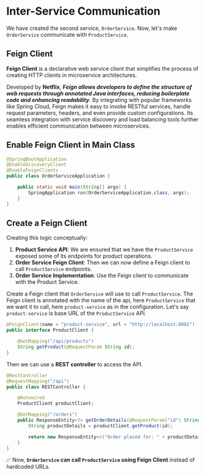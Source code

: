 # Inter-Service Communication

We have created the second service, `OrderService`. Now, let's make `OrderService` communicate with `ProductService`.

## Feign Client

**Feign Client** is a declarative web service client that simplifies the process of creating HTTP clients in microservice architectures.

Developed by **Netflix**, ***Feign allows developers to define the structure of web requests through annotated Java interfaces, reducing boilerplate code and enhancing readability***. By integrating with popular frameworks like Spring Cloud, Feign makes it easy to invoke RESTful services, handle request parameters, headers, and even provide custom configurations. Its seamless integration with service discovery and load balancing tools further enables efficient communication between microservices.

## Enable Feign Client in Main Class

```java
@SpringBootApplication
@EnableDiscoveryClient
@EnableFeignClients
public class OrderServiceApplication {

	public static void main(String[] args) {
		SpringApplication.run(OrderServiceApplication.class, args);
	}
}
```

## Create a Feign Client

Creating this logic conceptually:

1. **Product Service API**: We are ensured that we have the `ProductService` exposed some of its endpoints for product operations.
2. **Order Service Feign Client**: Then we can now define a Feign client to call `ProductService` endpoints.
3. **Order Service Implementation**: Use the Feign client to communicate with the Product Service.

Create a Feign client that `OrderService` will use to call `ProductService`. The Feign client is annotated with the name of the api, here `ProductService` that we want it to call, here `product-service` as in the configuration. Let's say `product-service` is base URL of the `ProductService` API.

```java
@FeignClient(name = "product-service", url = "http://localhost:8081")
public interface ProductClient {

    @GetMapping("/api/products")
    String getProduct(@RequestParam String id);
}
```

Then we can use a **REST controller** to access the API.

```java
@RestController
@RequestMapping("/api")
public class RESTController {

    @Autowired
    ProductClient productClient;

    @GetMapping("/orders")
    public ResponseEntity<?> getOrderDetails(@RequestParam("id") String id) {
        String productDetails = productClient.getProduct(id);

        return new ResponseEntity<>("Order placed for: " + productDetails, HttpStatus.OK);
    }
}
```

✅ Now, **`OrderService` can call `ProductService` using Feign Client** instead of hardcoded URLs.
